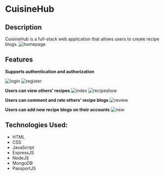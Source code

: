 # CuisineHub

## Description
CuisineHub is a full-stack web application that allows users to create recipe blogs.
![homepage](https://github.com/vivek0913/cuisinehub/assets/83529785/5eff803a-0cd7-4673-9504-e255d6423012)

## Features

**Supports authentication and authorization**

![login ](https://github.com/vivek0913/cuisinehub/assets/83529785/ff2b4584-f373-44d0-b7ac-993b1533fe59)
![register](https://github.com/vivek0913/cuisinehub/assets/83529785/2d0eb8a7-5cf9-4c00-83a0-6b711615621e)

**Users can view others' recipes**
![index](https://github.com/vivek0913/cuisinehub/assets/83529785/bade8ac9-23b7-451d-816f-9ba8fdeffb6b)
![recipeshow](https://github.com/vivek0913/cuisinehub/assets/83529785/2a5bfd40-bdff-4dbc-af25-9740315be506)

**Users can comment and rate others' recipe blogs**
![review](https://github.com/vivek0913/cuisinehub/assets/83529785/f98ea16d-1dc8-4c83-8e9f-fc96251852b5)


**Users can add new recipe blogs on their accounts**
![new](https://github.com/vivek0913/cuisinehub/assets/83529785/c6877232-6d3f-430d-aa3c-8863946028c1)

## Technologies Used:

* HTML
* CSS
* JavaScript
* ExpressJS
* NodeJS
* MongoDB
* PassportJS
  

